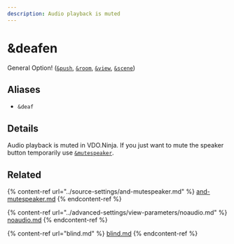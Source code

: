 ```yaml
---
description: Audio playback is muted
---
```


# \&deafen

General Option! ([`&push`](../source-settings/push.md), [`&room`](room.md), [`&view`](../advanced-settings/view-parameters/view.md), [`&scene`](../advanced-settings/view-parameters/scene.md))

## Aliases

* `&deaf`

## Details

Audio playback is muted in VDO.Ninja. If you just want to mute the speaker button temporarily use [`&mutespeaker`](../source-settings/and-mutespeaker.md).

## Related

{% content-ref url="../source-settings/and-mutespeaker.md" %}
[and-mutespeaker.md](../source-settings/and-mutespeaker.md)
{% endcontent-ref %}

{% content-ref url="../advanced-settings/view-parameters/noaudio.md" %}
[noaudio.md](../advanced-settings/view-parameters/noaudio.md)
{% endcontent-ref %}

{% content-ref url="blind.md" %}
[blind.md](blind.md)
{% endcontent-ref %}
